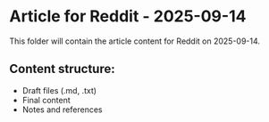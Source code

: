 # Article for Reddit - 2025-09-14

This folder will contain the article content for Reddit on 2025-09-14.

## Content structure:
- Draft files (.md, .txt)
- Final content
- Notes and references
